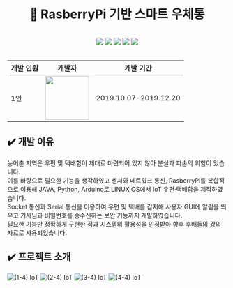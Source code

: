 <div align="center">

# :postbox: RasberryPi 기반 스마트 우체통

<br/>
<img src="https://img.shields.io/badge/Java-F7DF1E?style=flat&logo=Java&logoColor=white"/>
<img src="https://img.shields.io/badge/Python-3776AB?style=flat&logo=Python&logoColor=white"/>
<img src="https://img.shields.io/badge/Arduino-00979D?style=flat&logo=Arduino&logoColor=white"/>
<img src="https://img.shields.io/badge/Raspberry Pi-A22846?style=flat&logo=Raspberry Pi&logoColor=white"/>
<img src="https://img.shields.io/badge/Linux-FCC624?style=flat&logo=Linux&logoColor=white"/>
<br/><br/>

|개발 인원|개발자|개발 기간|
|-|-|-|
|1인|[<img src="https://user-images.githubusercontent.com/101535851/197534463-7804a8d6-13fc-427a-8e5f-533356329d64.png" width = 100>](https://github.com/SeoYeonBae)|2019.10.07-2019.12.20|

</div>

## :heavy_check_mark: 개발 이유
농어촌 지역은 우편 및 택배함이 제대로 마련되어 있지 않아 분실과 파손의 위험이 있습니다.</br>
이를 바탕으로 필요한 기능을 생각하였고 센서와 네트워크 통신, RasberryPi를 복합적으로 이용해 JAVA, Python, Arduino로 LINUX OS에서 IoT 우편·택배함을 제작하였습니다.</br>
Socket 통신과 Serial 통신을 이용하여 우편 및 택배를 감지해 사용자 GUI에 알림을 띄우고 기사님과 비밀번호를 송수신하는 보안 기능까지 개발하였습니다.</br>
필요한 기능만 정확하게 구현한 점과 시스템의 활용성을 인정받아 향후 후배들의 강의 자료로 사용되었습니다.</br>

## :heavy_check_mark: 프로젝트 소개
![(1-4) IoT](https://user-images.githubusercontent.com/101535851/205251842-9a2cf1e0-a2fc-42c3-81cc-aa932a3329b5.jpg)
![(2-4) IoT](https://user-images.githubusercontent.com/101535851/205251852-af23a3ad-20fd-4101-a182-3ee98cf10c48.jpg)
![(3-4) IoT](https://user-images.githubusercontent.com/101535851/205251859-45a5b620-27b4-47ed-abe0-3f66206329e1.jpg)
![(4-4) IoT](https://user-images.githubusercontent.com/101535851/205251868-d9aed654-6477-43b1-b37f-310ec0071169.jpg)
